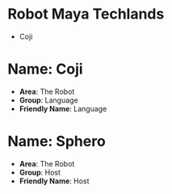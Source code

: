 # Robot Maya Techlands

- Coji

# Name: Coji

- __Area__: The Robot
- __Group__: Language
- __Friendly Name__: Language

# Name: Sphero

- __Area__: The Robot
- __Group__: Host
- __Friendly Name__: Host
